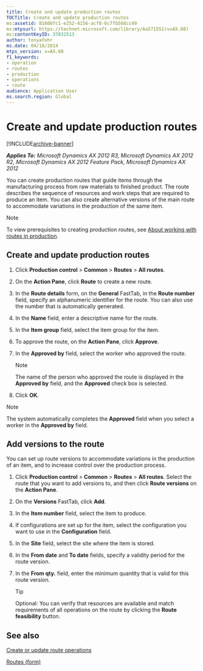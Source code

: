 ```yaml
---
title: Create and update production routes
TOCTitle: Create and update production routes
ms:assetid: 81608fc1-e252-4156-acf8-6c7fb568cc49
ms:mtpsurl: https://technet.microsoft.com/library/Aa571551(v=AX.60)
ms:contentKeyID: 37832513
author: tonyafehr
ms.date: 04/18/2014
mtps_version: v=AX.60
f1_keywords:
- operation
- routes
- production
- operations
- route
audience: Application User
ms.search.region: Global
---
```


# Create and update production routes 


[!INCLUDE[archive-banner](includes/archive-banner.md)]


_**Applies To:** Microsoft Dynamics AX 2012 R3, Microsoft Dynamics AX 2012 R2, Microsoft Dynamics AX 2012 Feature Pack, Microsoft Dynamics AX 2012_

You can create production routes that guide items through the manufacturing process from raw materials to finished product. The route describes the sequence of resources and work steps that are required to produce an item. You can also create alternative versions of the main route to accommodate variations in the production of the same item.


> [!NOTE]
> <P>To view prerequisites to creating production routes, see <A href="about-working-with-routes-in-production.md">About working with routes in production</A>.</P>



## Create and update production routes

1.  Click **Production control** \> **Common** \> **Routes** \> **All routes**.

2.  On the **Action Pane**, click **Route** to create a new route.

3.  In the **Route details** form, on the **General** FastTab, in the **Route number** field, specify an alphanumeric identifier for the route. You can also use the number that is automatically generated.

4.  In the **Name** field, enter a descriptive name for the route.

5.  In the **Item group** field, select the item group for the item.

6.  To approve the route, on the **Action Pane**, click **Approve**.

7.  In the **Approved by** field, select the worker who approved the route.
    

    > [!NOTE]
    > <P>The name of the person who approved the route is displayed in the <STRONG>Approved by</STRONG> field, and the <STRONG>Approved</STRONG> check box is selected.</P>



8.  Click **OK**.


> [!NOTE]
> <P>The system automatically completes the <STRONG>Approved</STRONG> field when you select a worker in the <STRONG>Approved by</STRONG> field.</P>



## Add versions to the route

You can set up route versions to accommodate variations in the production of an item, and to increase control over the production process.

1.  Click **Production control** \> **Common** \> **Routes** \> **All routes**. Select the route that you want to add versions to, and then click **Route versions** on the **Action Pane**.

2.  On the **Versions** FastTab, click **Add**.

3.  In the **Item number** field, select the item to produce.

4.  If configurations are set up for the item, select the configuration you want to use in the **Configuration** field.

5.  In the **Site** field, select the site where the item is stored.

6.  In the **From date** and **To date** fields, specify a validity period for the route version.

7.  In the **From qty.** field, enter the minimum quantity that is valid for this route version.
    

    > [!TIP]
    > <P>Optional: You can verify that resources are available and match requirements of all operations on the route by clicking the <STRONG>Route feasibility</STRONG> button.</P>



## See also

[Create or update route operations](create-or-update-route-operations.md)

[Routes (form)](https://technet.microsoft.com/library/aa548486\(v=ax.60\))

  


